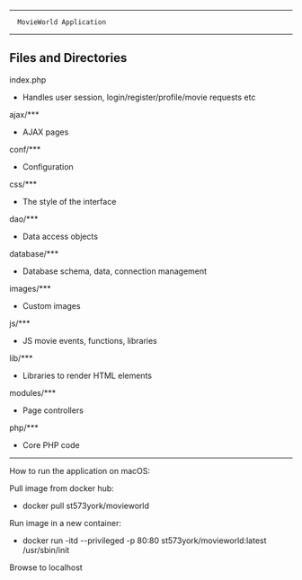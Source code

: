 ----------------------------------

      MovieWorld Application

----------------------------------


Files and Directories
---------------------

index.php
* Handles user session, login/register/profile/movie requests etc

ajax/***
* AJAX pages

conf/***
* Configuration

css/***
* The style of the interface

dao/***
* Data access objects 

database/***
* Database schema, data, connection management

images/***
* Custom images

js/***
* JS movie events, functions, libraries

lib/***
* Libraries to render HTML elements

modules/***
* Page controllers

php/***
* Core PHP code

----------------------------------

How to run the application on macOS:

Pull image from docker hub: 
* docker pull st573york/movieworld 

Run image in a new container:
* docker run -itd --privileged -p 80:80 st573york/movieworld:latest /usr/sbin/init

Browse to localhost

